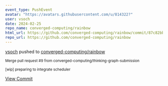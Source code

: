 ```yaml
---
event_type: PushEvent
avatar: "https://avatars.githubusercontent.com/u/814322?"
user: vsoch
date: 2024-02-25
repo_name: converged-computing/rainbow
html_url: https://github.com/converged-computing/rainbow/commit/87c82bb9e00111bfdb2c949e44d001ad6aed87fe
repo_url: https://github.com/converged-computing/rainbow
---
```


<a href='https://github.com/vsoch' target='_blank'>vsoch</a> pushed to <a href='https://github.com/converged-computing/rainbow' target='_blank'>converged-computing/rainbow</a>

<small>Merge pull request #9 from converged-computing/thinking-graph-submission

[wip] preparing to integrate scheduler</small>

<a href='https://github.com/converged-computing/rainbow/commit/87c82bb9e00111bfdb2c949e44d001ad6aed87fe' target='_blank'>View Commit</a>